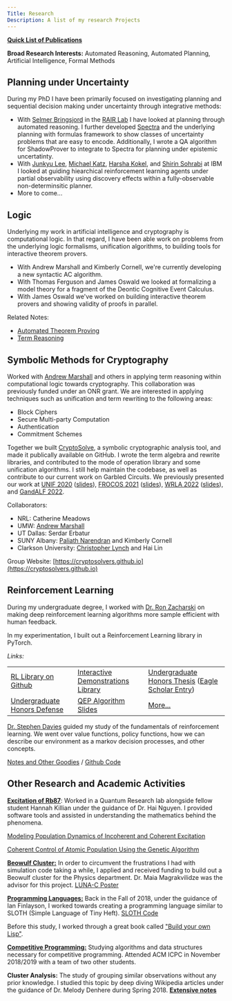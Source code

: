 ```yaml
---
Title: Research
Description: A list of my research Projects
---
```


**[Quick List of Publications](/publications/)**

**Broad Research Interests:** Automated Reasoning, Automated Planning, Artificial Intelligence, Formal Methods

## Planning under Uncertainty

During my PhD I have been primarily focused on investigating planning and sequential decision
making under uncertainty through integrative methods:
- With [Selmer Bringsjord](https://homepages.rpi.edu/~brings/) in the [RAIR Lab](https://rair.cogsci.rpi.edu/) I have looked at planning through automated reasoning.
I further developed [Spectra](https://github.com/rairlab/spectra) and the underlying
planning with formulas framework to show classes of uncertainty problems that
are easy to encode. Additionally, I wrote a QA algorithm for ShadowProver to integrate to Spectra
for planning under epistemic uncertatinty.
- With [Junkyu Lee](https://researcher.ibm.com/researcher/view.php?person=ibm-Junkyu.Lee),
[Michael Katz](https://researcher.watson.ibm.com/researcher/view.php?person=ibm-Michael.Katz1),
[Harsha Kokel](https://research.ibm.com/people/harsha-kokel), and [Shirin Sohrabi](https://researcher.watson.ibm.com/researcher/view.php?person=us-ssohrab) at IBM I looked at guiding hiearchical reinforcement
learning agents under partial observability using discovery effects within a fully-observable non-determinsitic planner.
- More to come...


## Logic

Underlying my work in artificial intelligence and cryptography 
is computational logic. In that regard, I have been able
work on problems from the underlying logic formalisms,
unification algorithms, to building
tools for interactive theorem provers.

- With Andrew Marshall and Kimberly Cornell, we're currently developing a new syntactic AC algorithm.
- With Thomas Ferguson and James Oswald we looked at formalizing a model theory for a fragment of the Deontic Cognitive Event Calculus.
- With James Oswald we've worked on building interactive theorem provers and showing validity of proofs in parallel.


Related Notes:

- [Automated Theorem Proving](atp/)
- [Term Reasoning](termreasoning/)


## Symbolic Methods for Cryptography
Worked with [Andrew Marshall](https://www.marshallandrew.net/) and others in applying term reasoning within computational logic
towards cryptography. This collaboration was previously funded under an ONR grant. We are interested in applying techniques such
as unification and term rewriting to the following areas:
- Block Ciphers
- Secure Multi-party Computation
- Authentication
- Commitment Schemes

Together we built [CryptoSolve](https://github.com/cryptosolvers/CryptoSolve), a symbolic cryptographic analysis tool, and made it publically available on GitHub. I wrote the term algebra and rewrite libraries, and contributed to the mode of operation library and some unification algorithms.
I still help maintain the codebase, as well as contribute to our current work on Garbled Circuits. We previously presented our work
at  [UNIF 2020](https://www3.risc.jku.at/publications/download/risc_6129/proceedings-UNIF2020.pdf#page=58) ([slides](/files/research/UNIF2020-Slides.pdf)), [FROCOS 2021](https://link.springer.com/chapter/10.1007/978-3-030-86205-3_14) ([slides](/files/slides/FROCOS2021.pdf)), [WRLA 2022](http://sv.postech.ac.kr/wrla2022/assets/files/pre-proceedings-WRLA2022.pdf#page=12) ([slides](/files/slides/wrla2022-slides.pdf)),
and [GandALF 2022](/paper/2209.01/).


Collaborators:
- NRL: Catherine Meadows
- UMW: [Andrew Marshall](https://www.marshallandrew.net/)
- UT Dallas: Serdar Erbatur
- SUNY Albany: [Paliath Narendran](https://www.cs.albany.edu/~dran/) and Kimberly Cornell
- Clarkson University: [Christopher Lynch](https://people.clarkson.edu/~clynch/) and Hai Lin


Group Website: [https://cryptosolvers.github.io](https://cryptosolvers.github.io)


## Reinforcement Learning

During my undergraduate degree, I worked with [Dr. Ron Zacharski](http://zacharski.org/)
on making deep reinforcement learning algorithms more sample efficient with human feedback.

In my experimentation, I built out a Reinforcement Learning library in PyTorch.


*Links:*

|                                                              |                                                              |                                                              |
| ------------------------------------------------------------ | ------------------------------------------------------------ | ------------------------------------------------------------ |
| [RL Library on Github](https://github.com/brandon-rozek/rltorch) | [Interactive Demonstrations Library](https://github.com/brandon-rozek/gyminteract) | [Undergraduate Honors Thesis](/files/research/honorsthesis.pdf) ([Eagle Scholar Entry](https://scholar.umw.edu/student_research/305/)) |
| [Undergraduate Honors Defense](/files/research/ExpeditedLearningInteractiveDemo.pptx) | [QEP Algorithm Slides](/files/research/QEP.pptx)             | [More...](deepreinforcementlearning)                         |



[Dr. Stephen Davies](http://stephendavies.org/) guided my study of the fundamentals of reinforcement learning. We went over value functions, policy functions, how we can describe our environment as a markov decision processes, and other concepts.

[Notes and Other Goodies](reinforcementlearning/) / [Github Code](https://github.com/brandon-rozek/ReinforcementLearning)




## Other Research and Academic Activities

[**Excitation of Rb87**](rb87/): Worked in a Quantum Research lab alongside fellow student Hannah Killian under the guidance of Dr. Hai Nguyen. I provided software tools and assisted in understanding the mathematics behind the phenomena.

[Modeling Population Dynamics of Incoherent and Coherent Excitation](/files/research/modellingpopulationdynamics.pdf)

[Coherent Control of Atomic Population Using the Genetic Algorithm](/files/research/coherentcontrolofatomicpopulation.pdf)


[**Beowulf Cluster:**](lunac) In order to circumvent the frustrations I had with simulation code taking a while, I applied and received funding to build out a Beowulf cluster for the Physics department. Dr. Maia Magrakvilidze was the advisor for this project. [LUNA-C Poster](/files/research/LUNACposter.pdf)


[**Programming Languages:**](proglang/) Back in the Fall of 2018, under the guidance of Ian Finlayson, I worked towards creating a programming language similar to SLOTH (Simple Language of Tiny Heft). [SLOTH Code](https://github.com/brandon-rozek/SLOTH)

Before this study, I worked through a great book called ["Build your own Lisp"](https://www.buildyourownlisp.com/).


[**Competitive Programming:**](progcomp/) Studying algorithms and data structures necessary for competitive programming. Attended ACM ICPC in November 2018/2019 with a team of two other students.

**Cluster Analysis:** The study of grouping similar observations without any prior knowledge. I studied this topic by deep diving Wikipedia articles under the guidance of Dr. Melody Denhere during Spring 2018. **[Extensive notes](clusteranalysis/)**




